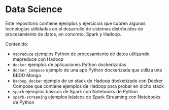 # Data Science

Este repositorio contiene ejemplos y ejercicios que cubren algunas tecnologías utilidadas en el desarrollo de sistemas distribuidos de procesamiento de datos, en concreto, Spark y Hadoop.

Contenido:
- `mapreduce` ejemplos Python de procesamiento de datos utilizando mapreduce con Hadoop
- `docker` ejemplos de aplicaciones Python dockerizadas
- `docker_compose` ejemplo de una app Python dockerizada que utiliza una BBDD Mongo
- `hadoop_docker` ejemplo de un stack de Hadoop dockerizado con Docker Compose que contiene ejemplos de Hadoop para probar en dicho stack
- `spark` ejemplos básicos de Spark con Notebooks de Python
- `spark-streaming` ejemplos básicos de Spark Streaming con Notebooks de Python 

